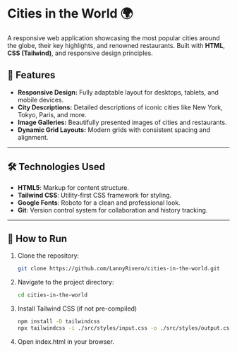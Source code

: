 # Cities in the World 🌍

A responsive web application showcasing the most popular cities around the globe, their key highlights, and renowned restaurants. Built with **HTML**, **CSS (Tailwind)**, and responsive design principles.

## 🚀 Features

- **Responsive Design:** Fully adaptable layout for desktops, tablets, and mobile devices.
- **City Descriptions:** Detailed descriptions of iconic cities like New York, Tokyo, Paris, and more.
- **Image Galleries:** Beautifully presented images of cities and restaurants.
- **Dynamic Grid Layouts:** Modern grids with consistent spacing and alignment.

---

## 🛠️ Technologies Used

- **HTML5**: Markup for content structure.
- **Tailwind CSS**: Utility-first CSS framework for styling.
- **Google Fonts**: Roboto for a clean and professional look.
- **Git**: Version control system for collaboration and history tracking.

---

## 📖 How to Run

1. Clone the repository:
   ```bash
   git clone https://github.com/LannyRivero/cities-in-the-world.git

2. Navigate to the project directory:
    ```bash
    cd cities-in-the-world
3. Install Tailwind CSS (if not pre-compiled)
    ```bash
    npm install -D tailwindcss
    npx tailwindcss -i ./src/styles/input.css -o ./src/styles/output.css --watch
4. Open index.html in your browser.
